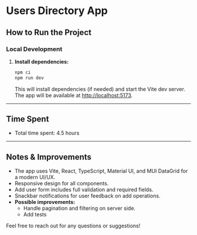 # Users Directory App

## How to Run the Project

### Local Development
1. **Install dependencies:**
   ```sh
   npm ci
   npm run dev
   ```
   This will install dependencies (if needed) and start the Vite dev server. The app will be available at [http://localhost:5173](http://localhost:5173).

---

## Time Spent
- Total time spent: 4.5 hours

---

## Notes & Improvements
- The app uses Vite, React, TypeScript, Material UI, and MUI DataGrid for a modern UI/UX.
- Responsive design for all components.
- Add user form includes full validation and required fields.
- Snackbar notifications for user feedback on add operations.
- **Possible improvements:**
  - Handle pagination and filtering on server side.
  - Add tests

Feel free to reach out for any questions or suggestions!
